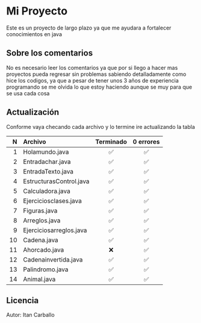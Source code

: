 # Mi Proyecto

Este es un proyecto de largo plazo ya que me ayudara a fortalecer conocimientos en java

## Sobre los comentarios

No es necesario leer los comentarios ya que por si llego a hacer mas proyectos pueda regresar sin problemas sabiendo detalladamente como hice los codigos, ya que a pesar de tener unos 3 años de experiencia programando se me olvida lo que estoy haciendo aunque se muy para que se usa cada cosa

## Actualización

Conforme vaya checando cada archivo y lo termine ire actualizando la tabla

| N | Archivo                  | Terminado | 0 errores |
|--:|:-------------------------|:---------:|:---------:|
| 1 | Holamundo.java           | ✅       | ✅        |
| 2 | Entradachar.java         | ✅       | ✅        |
| 3 | EntradaTexto.java        | ✅       | ✅        |
| 4 | EstructurasControl.java  | ✅       | ✅        |
| 5 | Calculadora.java         | ✅       | ✅        |
| 6 | Ejerciciosclases.java    | ✅       | ✅        |
| 7 | Figuras.java             | ✅       | ✅        |
| 8 | Arreglos.java            | ✅       | ✅        |
| 9 | Ejerciciosarreglos.java  | ✅       | ✅        |
|10 | Cadena.java              | ✅       | ✅        |
|11 | Ahorcado.java            | ❌       | ✅        |
|12 | Cadenainvertida.java     | ✅       | ✅        |
|13 | Palindromo.java          | ✅       | ✅        |
|14 | Animal.java              | ✅       | ✅        |

## Licencia
Autor: Itan Carballo
